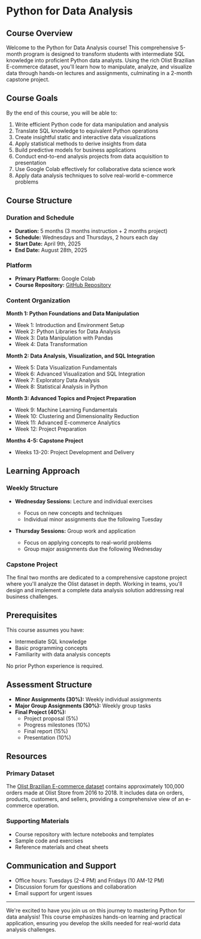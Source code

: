 # Python for Data Analysis

## Course Overview

Welcome to the Python for Data Analysis course! This comprehensive 5-month program is designed to transform students with intermediate SQL knowledge into proficient Python data analysts. Using the rich Olist Brazilian E-commerce dataset, you'll learn how to manipulate, analyze, and visualize data through hands-on lectures and assignments, culminating in a 2-month capstone project.

## Course Goals

By the end of this course, you will be able to:

1. Write efficient Python code for data manipulation and analysis
2. Translate SQL knowledge to equivalent Python operations
3. Create insightful static and interactive data visualizations
4. Apply statistical methods to derive insights from data
5. Build predictive models for business applications
6. Conduct end-to-end analysis projects from data acquisition to presentation
7. Use Google Colab effectively for collaborative data science work
8. Apply data analysis techniques to solve real-world e-commerce problems

## Course Structure

### Duration and Schedule
- **Duration:** 5 months (3 months instruction + 2 months project)
- **Schedule:** Wednesdays and Thursdays, 2 hours each day
- **Start Date:** April 9th, 2025
- **End Date:** August 28th, 2025

### Platform
- **Primary Platform:** Google Colab
- **Course Repository:** [GitHub Repository](https://github.com/autom8or-com/python-data-analysis-course)

### Content Organization

**Month 1: Python Foundations and Data Manipulation**
- Week 1: Introduction and Environment Setup
- Week 2: Python Libraries for Data Analysis
- Week 3: Data Manipulation with Pandas
- Week 4: Data Transformation

**Month 2: Data Analysis, Visualization, and SQL Integration**
- Week 5: Data Visualization Fundamentals
- Week 6: Advanced Visualization and SQL Integration
- Week 7: Exploratory Data Analysis
- Week 8: Statistical Analysis in Python

**Month 3: Advanced Topics and Project Preparation**
- Week 9: Machine Learning Fundamentals
- Week 10: Clustering and Dimensionality Reduction
- Week 11: Advanced E-commerce Analytics
- Week 12: Project Preparation

**Months 4-5: Capstone Project**
- Weeks 13-20: Project Development and Delivery

## Learning Approach

### Weekly Structure
- **Wednesday Sessions:** Lecture and individual exercises
  - Focus on new concepts and techniques
  - Individual minor assignments due the following Tuesday

- **Thursday Sessions:** Group work and application
  - Focus on applying concepts to real-world problems
  - Group major assignments due the following Wednesday

### Capstone Project
The final two months are dedicated to a comprehensive capstone project where you'll analyze the Olist dataset in depth. Working in teams, you'll design and implement a complete data analysis solution addressing real business challenges.

## Prerequisites

This course assumes you have:
- Intermediate SQL knowledge
- Basic programming concepts
- Familiarity with data analysis concepts

No prior Python experience is required.

## Assessment Structure

- **Minor Assignments (30%):** Weekly individual assignments
- **Major Group Assignments (30%):** Weekly group tasks
- **Final Project (40%):**
  - Project proposal (5%)
  - Progress milestones (10%)
  - Final report (15%)
  - Presentation (10%)

## Resources

### Primary Dataset
The [Olist Brazilian E-commerce dataset](https://www.kaggle.com/datasets/olistbr/brazilian-ecommerce) contains approximately 100,000 orders made at Olist Store from 2016 to 2018. It includes data on orders, products, customers, and sellers, providing a comprehensive view of an e-commerce operation.

### Supporting Materials
- Course repository with lecture notebooks and templates
- Sample code and exercises
- Reference materials and cheat sheets

## Communication and Support

- Office hours: Tuesdays (2-4 PM) and Fridays (10 AM-12 PM)
- Discussion forum for questions and collaboration
- Email support for urgent issues

---

We're excited to have you join us on this journey to mastering Python for data analysis! This course emphasizes hands-on learning and practical application, ensuring you develop the skills needed for real-world data analysis challenges.